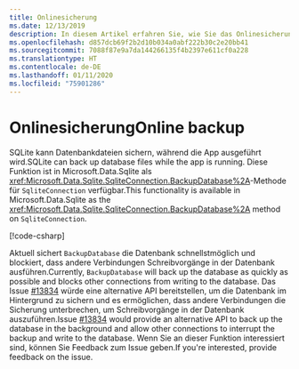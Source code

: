 ```yaml
---
title: Onlinesicherung
ms.date: 12/13/2019
description: In diesem Artikel erfahren Sie, wie Sie das Onlinesicherungsfeature von SQLite verwenden.
ms.openlocfilehash: d857dcb69f2b2d10b034a0abf222b30c2e20bb41
ms.sourcegitcommit: 7088f87e9a7da144266135f4b2397e611cf0a228
ms.translationtype: HT
ms.contentlocale: de-DE
ms.lasthandoff: 01/11/2020
ms.locfileid: "75901286"
---
```

# <a name="online-backup"></a><span data-ttu-id="c9f3a-103">Onlinesicherung</span><span class="sxs-lookup"><span data-stu-id="c9f3a-103">Online backup</span></span>

<span data-ttu-id="c9f3a-104">SQLite kann Datenbankdateien sichern, während die App ausgeführt wird.</span><span class="sxs-lookup"><span data-stu-id="c9f3a-104">SQLite can back up database files while the app is running.</span></span> <span data-ttu-id="c9f3a-105">Diese Funktion ist in Microsoft.Data.Sqlite als <xref:Microsoft.Data.Sqlite.SqliteConnection.BackupDatabase%2A>-Methode für `SqliteConnection` verfügbar.</span><span class="sxs-lookup"><span data-stu-id="c9f3a-105">This functionality is available in Microsoft.Data.Sqlite as the <xref:Microsoft.Data.Sqlite.SqliteConnection.BackupDatabase%2A> method on `SqliteConnection`.</span></span>

[!code-csharp[](../../../../samples/snippets/standard/data/sqlite/BackupSample/Program.cs?name=snippet_Backup)]

<span data-ttu-id="c9f3a-106">Aktuell sichert `BackupDatabase` die Datenbank schnellstmöglich und blockiert, dass andere Verbindungen Schreibvorgänge in der Datenbank ausführen.</span><span class="sxs-lookup"><span data-stu-id="c9f3a-106">Currently, `BackupDatabase` will back up the database as quickly as possible and blocks other connections from writing to the database.</span></span> <span data-ttu-id="c9f3a-107">Das Issue [#13834](https://github.com/dotnet/efcore/issues/13834) würde eine alternative API bereitstellen, um die Datenbank im Hintergrund zu sichern und es ermöglichen, dass andere Verbindungen die Sicherung unterbrechen, um Schreibvorgänge in der Datenbank auszuführen.</span><span class="sxs-lookup"><span data-stu-id="c9f3a-107">Issue [#13834](https://github.com/dotnet/efcore/issues/13834) would provide an alternative API to back up the database in the background and allow other connections to interrupt the backup and write to the database.</span></span> <span data-ttu-id="c9f3a-108">Wenn Sie an dieser Funktion interessiert sind, können Sie Feedback zum Issue geben.</span><span class="sxs-lookup"><span data-stu-id="c9f3a-108">If you're interested, provide feedback on the issue.</span></span>
